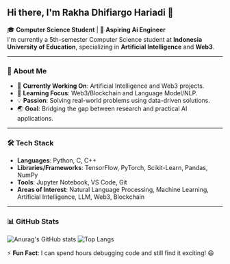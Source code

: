 ## Hi there, I'm Rakha Dhifiargo Hariadi 👋

🎓 **Computer Science Student** | 🎯 **Aspiring Ai Engineer**  
I'm currently a 5th-semester Computer Science student at **Indonesia University of Education**, specializing in **Artificial Intelligence** and **Web3**.

---

### 🚀 About Me
- 🔭 **Currently Working On**: Artificial Intelligence and Web3 projects.
- 🌱 **Learning Focus**: Web3/Blockchain and Language Model/NLP.
- 💡 **Passion**: Solving real-world problems using data-driven solutions.
- 🌏 **Goal**: Bridging the gap between research and practical AI applications.

---

### 🛠️ Tech Stack
- **Languages**: Python, C, C++
- **Libraries/Frameworks**: TensorFlow, PyTorch, Scikit-Learn, Pandas, NumPy
- **Tools**: Jupyter Notebook, VS Code, Git 
- **Areas of Interest**: Natural Language Processing, Machine Learning, Artificial Intelligence, LLM, Web3, Blockchain

---


### 📊 GitHub Stats
![Anurag's GitHub stats](https://github-readme-stats.vercel.app/api?username=rakhargo&theme=tokyonight&show_icons=true) ![Top Langs](https://github-readme-stats.vercel.app/api/top-langs/?username=rakhargo&layout=compact&theme=tokyonight)

<!--
---

### 📫 How to Reach Me
- [LinkedIn](https://www.linkedin.com/in/your-linkedin)  
- [Portfolio](https://your-portfolio.com)  
- [Email](mailto:your-email@example.com)

---
-->
⚡ **Fun Fact**: I can spend hours debugging code and still find it exciting! 😄
